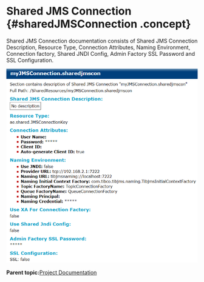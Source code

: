 # Shared JMS Connection {#sharedJMSConnection .concept}

Shared JMS Connection documentation consists of Shared JMS Connection Description, Resource Type, Connection Attributes, Naming Environment, Connection factory, Shared JNDI Config, Admin Factory SSL Password and SSL Configuration.

![Shared JMS Connection documentation](img/sharedJmsConnection.png "Shared JMS Connection documentation")

**Parent topic:**[Project Documentation](../../../modules/bebe/output/ProjectDocumentation.md)

